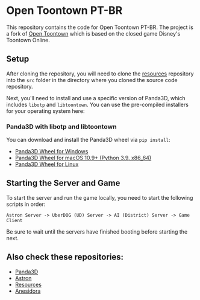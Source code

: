 # Open Toontown PT-BR
This repository contains the code for Open Toontown PT-BR. The project is a fork of [Open Toontown](https://github.com/open-toontown/open-toontown) which is based on the closed game Disney's Toontown Online.

## Setup
After cloning the repository, you will need to clone the [resources](https://github.com/mister-jeperroni/resources) repository into the `src` folder in the directory where you cloned the source code repository.

Next, you'll need to install and use a specific version of Panda3D, which includes `libotp` and `libtoontown`. You can use the pre-compiled installers for your operating system here:

### Panda3D with libotp and libtoontown
You can download and install the Panda3D wheel via `pip install`:

* [Panda3D Wheel for Windows](https://drive.google.com/file/d/1NpRcepF1P8grjtGK0QyVXPsbISl3idub/view?usp=sharing)
* [Panda3D Wheel for macOS 10.9+ (Python 3.9, x86_64)](https://drive.google.com/file/d/1_6WJxrkNfwisK5pe5ubJJy1psEp0IIft/view?usp=sharing)
* [Panda3D Wheel for Linux](https://drive.google.com/file/d/17Q_y67ByKLizQJ6KKAnKYCgFtcbWL_iT/view?usp=sharing)

## Starting the Server and Game
To start the server and run the game locally, you need to start the following scripts in order:

`Astron Server -> UberDOG (UD) Server -> AI (District) Server -> Game Client`

Be sure to wait until the servers have finished booting before starting the next.

## Also check these repositories:
* [Panda3D](https://github.com/mister-jeperroni/panda3d)
* [Astron](https://github.com/mister-jeperroni/Astron)
* [Resources](https://github.com/mister-jeperroni/resources)
* [Anesidora](https://github.com/satire6/Anesidora)

